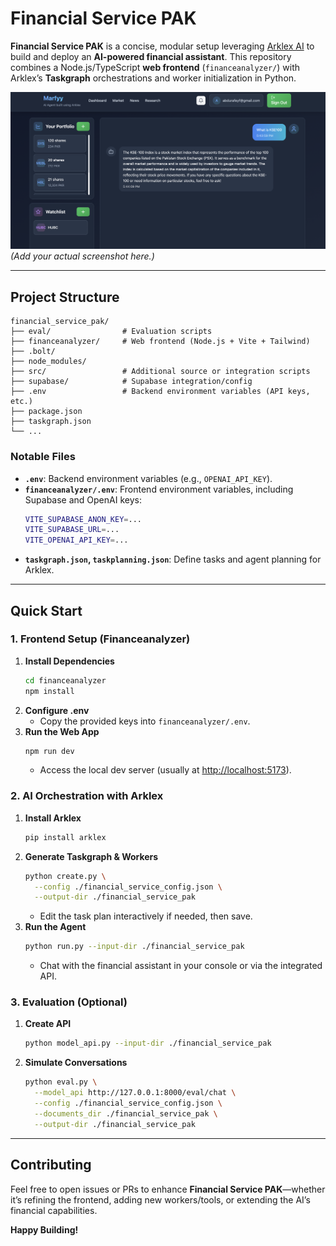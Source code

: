# Financial Service PAK

**Financial Service PAK** is a concise, modular setup leveraging [Arklex AI](https://www.arklex.ai/qa/open-source) to build and deploy an **AI-powered financial assistant**. This repository combines a Node.js/TypeScript **web frontend** (`financeanalyzer/`) with Arklex’s **Taskgraph** orchestrations and worker initialization in Python.

![Financeanalyzer Web App Screenshot](./image.png)  
*(Add your actual screenshot here.)*

---

## Project Structure

```
financial_service_pak/
├── eval/                # Evaluation scripts
├── financeanalyzer/     # Web frontend (Node.js + Vite + Tailwind)
├── .bolt/
├── node_modules/
├── src/                 # Additional source or integration scripts
├── supabase/            # Supabase integration/config
├── .env                 # Backend environment variables (API keys, etc.)
├── package.json
├── taskgraph.json
└── ...
```

### Notable Files
- **`.env`**: Backend environment variables (e.g., `OPENAI_API_KEY`).  
- **`financeanalyzer/.env`**: Frontend environment variables, including Supabase and OpenAI keys:
  ```bash
  VITE_SUPABASE_ANON_KEY=...
  VITE_SUPABASE_URL=...
  VITE_OPENAI_API_KEY=...
  ```
- **`taskgraph.json`, `taskplanning.json`**: Define tasks and agent planning for Arklex.

---

## Quick Start

### 1. Frontend Setup (Financeanalyzer)

1. **Install Dependencies**  
   ```bash
   cd financeanalyzer
   npm install
   ```
2. **Configure .env**  
   - Copy the provided keys into `financeanalyzer/.env`.
3. **Run the Web App**  
   ```bash
   npm run dev
   ```
   - Access the local dev server (usually at [http://localhost:5173](http://localhost:5173)).

### 2. AI Orchestration with Arklex

1. **Install Arklex**  
   ```bash
   pip install arklex
   ```
2. **Generate Taskgraph & Workers**  
   ```bash
   python create.py \
     --config ./financial_service_config.json \
     --output-dir ./financial_service_pak
   ```
   - Edit the task plan interactively if needed, then save.
3. **Run the Agent**  
   ```bash
   python run.py --input-dir ./financial_service_pak
   ```
   - Chat with the financial assistant in your console or via the integrated API.

### 3. Evaluation (Optional)

1. **Create API**  
   ```bash
   python model_api.py --input-dir ./financial_service_pak
   ```
2. **Simulate Conversations**  
   ```bash
   python eval.py \
     --model_api http://127.0.0.1:8000/eval/chat \
     --config ./financial_service_config.json \
     --documents_dir ./financial_service_pak \
     --output-dir ./financial_service_pak
   ```

---

## Contributing

Feel free to open issues or PRs to enhance **Financial Service PAK**—whether it’s refining the frontend, adding new workers/tools, or extending the AI’s financial capabilities.

**Happy Building!**